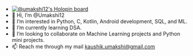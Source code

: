 -  [![@umakshi12's Holopin board](https://holopin.io/api/user/board?user=umakshi12)](https://holopin.io/@umakshi12)
- 👋 Hi, I’m @Umakshi12
- 👀 I’m interested in Python, C, Kotlin, Android development, SQL, and ML.
- 🌱 I’m currently learning DSA.
- 💞️ I’m looking to collaborate on Machine Learning projects and Python mini projects.
- 📫 Reach me through my mail kaushik.umakshi@gmail.com

<!---
Umakshi12/Umakshi12 is a ✨ special ✨ repository because its `README.md` (this file) appears on your GitHub profile.
You can click the Preview link to take a look at your changes.
--->
